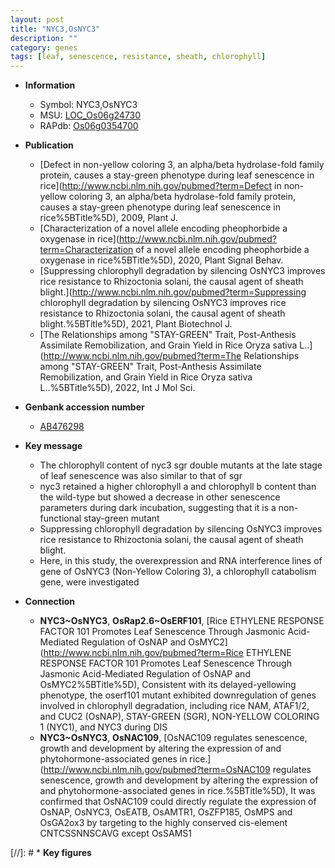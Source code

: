 ```yaml
---
layout: post
title: "NYC3,OsNYC3"
description: ""
category: genes
tags: [leaf, senescence, resistance, sheath, chlorophyll]
---
```


* **Information**  
    + Symbol: NYC3,OsNYC3  
    + MSU: [LOC_Os06g24730](http://rice.uga.edu/cgi-bin/ORF_infopage.cgi?orf=LOC_Os06g24730)  
    + RAPdb: [Os06g0354700](https://rapdb.dna.affrc.go.jp/locus/?name=Os06g0354700)  

* **Publication**  
    + [Defect in non-yellow coloring 3, an alpha/beta hydrolase-fold family protein, causes a stay-green phenotype during leaf senescence in rice](http://www.ncbi.nlm.nih.gov/pubmed?term=Defect in non-yellow coloring 3, an alpha/beta hydrolase-fold family protein, causes a stay-green phenotype during leaf senescence in rice%5BTitle%5D), 2009, Plant J.
    + [Characterization of a novel allele encoding pheophorbide a oxygenase in rice](http://www.ncbi.nlm.nih.gov/pubmed?term=Characterization of a novel allele encoding pheophorbide a oxygenase in rice%5BTitle%5D), 2020, Plant Signal Behav.
    + [Suppressing chlorophyll degradation by silencing OsNYC3 improves rice resistance to Rhizoctonia solani, the causal agent of sheath blight.](http://www.ncbi.nlm.nih.gov/pubmed?term=Suppressing chlorophyll degradation by silencing OsNYC3 improves rice resistance to Rhizoctonia solani, the causal agent of sheath blight.%5BTitle%5D), 2021, Plant Biotechnol J.
    + [The Relationships among &quot;STAY-GREEN&quot; Trait, Post-Anthesis Assimilate Remobilization, and Grain Yield in Rice Oryza sativa L..](http://www.ncbi.nlm.nih.gov/pubmed?term=The Relationships among &quot;STAY-GREEN&quot; Trait, Post-Anthesis Assimilate Remobilization, and Grain Yield in Rice Oryza sativa L..%5BTitle%5D), 2022, Int J Mol Sci.

* **Genbank accession number**  
    + [AB476298](http://www.ncbi.nlm.nih.gov/nuccore/AB476298)

* **Key message**  
    + The chlorophyll content of nyc3 sgr double mutants at the late stage of leaf senescence was also similar to that of sgr
    + nyc3 retained a higher chlorophyll a and chlorophyll b content than the wild-type but showed a decrease in other senescence parameters during dark incubation, suggesting that it is a non-functional stay-green mutant
    + Suppressing chlorophyll degradation by silencing OsNYC3 improves rice resistance to Rhizoctonia solani, the causal agent of sheath blight.
    + Here, in this study, the overexpression and RNA interference lines of gene of OsNYC3 (Non-Yellow Coloring 3), a chlorophyll catabolism gene, were investigated

* **Connection**  
    + __NYC3~OsNYC3__, __OsRap2.6~OsERF101__, [Rice ETHYLENE RESPONSE FACTOR 101 Promotes Leaf Senescence Through Jasmonic Acid-Mediated Regulation of OsNAP and OsMYC2](http://www.ncbi.nlm.nih.gov/pubmed?term=Rice ETHYLENE RESPONSE FACTOR 101 Promotes Leaf Senescence Through Jasmonic Acid-Mediated Regulation of OsNAP and OsMYC2%5BTitle%5D),  Consistent with its delayed-yellowing phenotype, the oserf101 mutant exhibited downregulation of genes involved in chlorophyll degradation, including rice NAM, ATAF1/2, and CUC2 (OsNAP), STAY-GREEN (SGR), NON-YELLOW COLORING 1 (NYC1), and NYC3 during DIS
    + __NYC3~OsNYC3__, __OsNAC109__, [OsNAC109 regulates senescence, growth and development by altering the expression of and phytohormone-associated genes in rice.](http://www.ncbi.nlm.nih.gov/pubmed?term=OsNAC109 regulates senescence, growth and development by altering the expression of and phytohormone-associated genes in rice.%5BTitle%5D),  It was confirmed that OsNAC109 could directly regulate the expression of OsNAP, OsNYC3, OsEATB, OsAMTR1, OsZFP185, OsMPS and OsGA2ox3 by targeting to the highly conserved cis-element CNTCSSNNSCAVG except OsSAMS1

[//]: # * **Key figures**  


